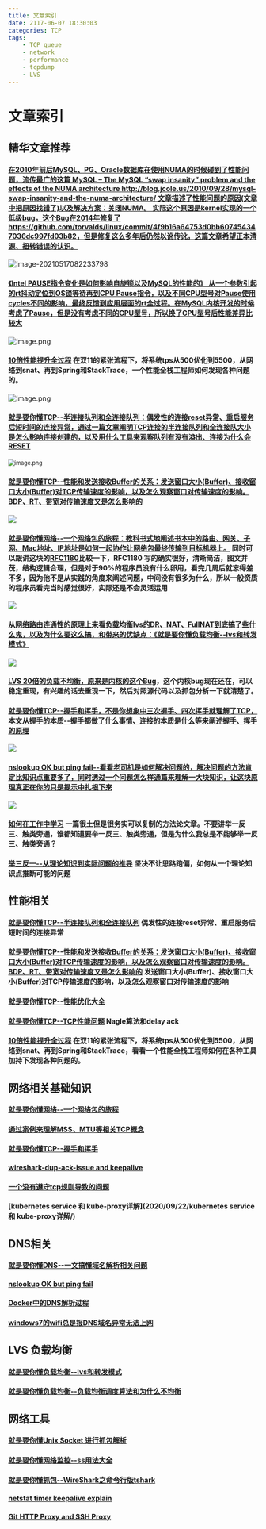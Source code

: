 ```yaml
---
title: 文章索引
date: 2117-06-07 18:30:03
categories: TCP
tags:
    - TCP queue
    - network
    - performance
    - tcpdump
    - LVS
---
```


# 文章索引

## 精华文章推荐

#### [在2010年前后MySQL、PG、Oracle数据库在使用NUMA的时候碰到了性能问题，流传最广的这篇  MySQL – The MySQL “swap insanity” problem and the effects of the NUMA architecture http://blog.jcole.us/2010/09/28/mysql-swap-insanity-and-the-numa-architecture/ 文章描述了性能问题的原因(文章中把原因找错了)以及解决方案：关闭NUMA。 实际这个原因是kernel实现的一个低级bug，这个Bug在2014年修复了https://github.com/torvalds/linux/commit/4f9b16a64753d0bb607454347036dc997fd03b82，但是修复这么多年后仍然以讹传讹，这篇文章希望正本清源、扭转错误的认识。](2021/05/14/%E5%8D%81%E5%B9%B4%E5%90%8E%E6%95%B0%E6%8D%AE%E5%BA%93%E8%BF%98%E6%98%AF%E4%B8%8D%E6%95%A2%E6%8B%A5%E6%8A%B1NUMA/)

![image-20210517082233798](/Users/ren/src/blog/951413iMgBlog/image-20210517082233798.png)

#### [《Intel PAUSE指令变化是如何影响自旋锁以及MySQL的性能的》 从一个参数引起的rt抖动定位到OS锁等待再到CPU Pause指令，以及不同CPU型号对Pause使用cycles不同的影响，最终反馈到应用层面的rt全过程。在MySQL内核开发的时候考虑了Pause，但是没有考虑不同的CPU型号，所以换了CPU型号后性能差异比较大](2019/12/16/Intel%20PAUSE%E6%8C%87%E4%BB%A4%E5%8F%98%E5%8C%96%E6%98%AF%E5%A6%82%E4%BD%95%E5%BD%B1%E5%93%8D%E8%87%AA%E6%97%8B%E9%94%81%E4%BB%A5%E5%8F%8AMySQL%E7%9A%84%E6%80%A7%E8%83%BD%E7%9A%84/)

![image.png](https://ata2-img.cn-hangzhou.oss-pub.aliyun-inc.com/d567449fe52725a9d0b9d4ec9baa372c.png)

#### [10倍性能提升全过程](2018/01/23/10+%E5%80%8D%E6%80%A7%E8%83%BD%E6%8F%90%E5%8D%87%E5%85%A8%E8%BF%87%E7%A8%8B/) 在双11的紧张流程下，将系统tps从500优化到5500，从网络到snat、再到Spring和StackTrace，一个性能全栈工程师如何发现各种问题的。

![image.png](http://ata2-img.oss-cn-zhangjiakou.aliyuncs.com/05703c168e63e96821ea9f921d83712b.png)

#### [就是要你懂TCP--半连接队列和全连接队列：偶发性的连接reset异常、重启服务后短时间的连接异常，通过一篇文章阐明TCP连接的半连接队列和全连接队大小是怎么影响连接创建的，以及用什么工具来观察队列有没有溢出、连接为什么会RESET](2017/06/07/%E5%B0%B1%E6%98%AF%E8%A6%81%E4%BD%A0%E6%87%82TCP--%E5%8D%8A%E8%BF%9E%E6%8E%A5%E9%98%9F%E5%88%97%E5%92%8C%E5%85%A8%E8%BF%9E%E6%8E%A5%E9%98%9F%E5%88%97/)

<img src="https://intranetproxy.alipay.com/skylark/lark/0/2020/png/33359/1579241362064-807d8378-6c54-4a2c-a888-ff2337df817c.png" alt="image.png" style="zoom:80%;" />



#### [就是要你懂TCP--性能和发送接收Buffer的关系：发送窗口大小(Buffer)、接收窗口大小(Buffer)对TCP传输速度的影响，以及怎么观察窗口对传输速度的影响。BDP、RT、带宽对传输速度又是怎么影响的](2019/09/28/%E5%B0%B1%E6%98%AF%E8%A6%81%E4%BD%A0%E6%87%82TCP--%E6%80%A7%E8%83%BD%E5%92%8C%E5%8F%91%E9%80%81%E6%8E%A5%E6%94%B6Buffer%E7%9A%84%E5%85%B3%E7%B3%BB/) 

![](https://ata2-img.cn-hangzhou.oss-pub.aliyun-inc.com/e177d59ecb886daef5905ed80a84dfd2.png)

#### [就是要你懂网络--一个网络包的旅程：教科书式地阐述书本中的路由、网关、子网、Mac地址、IP地址是如何一起协作让网络包最终传输到目标机器上。](2019/05/15/%E5%B0%B1%E6%98%AF%E8%A6%81%E4%BD%A0%E6%87%82%E7%BD%91%E7%BB%9C--%E4%B8%80%E4%B8%AA%E7%BD%91%E7%BB%9C%E5%8C%85%E7%9A%84%E6%97%85%E7%A8%8B/)  同时可以跟讲这块的[RFC1180](https://tools.ietf.org/html/rfc1180)比较一下，RFC1180 写的确实很好，清晰简洁，图文并茂，结构逻辑合理，但是对于90%的程序员没有什么卵用，看完几周后就忘得差不多，因为他不是从实践的角度来阐述问题，中间没有很多为什么，所以一般资质的程序员看完当时感觉很好，实际还是不会灵活运用

![](http://ata2-img.oss-cn-zhangjiakou.aliyuncs.com/8f5d8518c1d92ed68d23218028e3cd11.png)

#### [从网络路由连通性的原理上来看负载均衡lvs的DR、NAT、FullNAT到底搞了些什么鬼，以及为什么要这么搞，和带来的优缺点：《就是要你懂负载均衡--lvs和转发模式》](2019/06/20/%E5%B0%B1%E6%98%AF%E8%A6%81%E4%BD%A0%E6%87%82%E8%B4%9F%E8%BD%BD%E5%9D%87%E8%A1%A1--lvs%E5%92%8C%E8%BD%AC%E5%8F%91%E6%A8%A1%E5%BC%8F/)

![](https://ata2-img.cn-hangzhou.oss-pub.aliyun-inc.com/94d55b926b5bb1573c4cab8353428712.png)

#### [LVS 20倍的负载不均衡，原来是内核的这个Bug](2019/07/19/%E5%B0%B1%E6%98%AF%E8%A6%81%E4%BD%A0%E6%87%82%E8%B4%9F%E8%BD%BD%E5%9D%87%E8%A1%A1--%E8%B4%9F%E8%BD%BD%E5%9D%87%E8%A1%A1%E8%B0%83%E5%BA%A6%E7%AE%97%E6%B3%95%E5%92%8C%E4%B8%BA%E4%BB%80%E4%B9%88%E4%B8%8D%E5%9D%87%E8%A1%A1/)，这个内核bug现在还在，可以稳定重现，有兴趣的话去重现一下，然后对照源代码以及抓包分析一下就清楚了。

#### [就是要你懂TCP--握手和挥手，不是你想象中三次握手、四次挥手就理解了TCP，本文从握手的本质--握手都做了什么事情、连接的本质是什么等来阐述握手、挥手的原理](2017/06/02/%E5%B0%B1%E6%98%AF%E8%A6%81%E4%BD%A0%E6%87%82TCP--%E8%BF%9E%E6%8E%A5%E5%92%8C%E6%8F%A1%E6%89%8B/)

![](http://ata2-img.oss-cn-zhangjiakou.aliyuncs.com/6d66dadecb72e11e3e5ab765c6c3ea2e.png)

#### [nslookup OK but ping fail--看看老司机是如何解决问题的，解决问题的方法肯定比知识点重要多了，同时透过一个问题怎么样通篇来理解一大块知识，让这块原理真正在你的只是提示中扎根下来](2019/01/09/nslookup-OK-but-ping-fail/)

![](http://ata2-img.oss-cn-zhangjiakou.aliyuncs.com/ca466bb6430f1149958ceb41b9ffe591.png)

#### [如何在工作中学习](2018/05/23/%E5%A6%82%E4%BD%95%E5%9C%A8%E5%B7%A5%E4%BD%9C%E4%B8%AD%E5%AD%A6%E4%B9%A0/) 一篇很土但是很务实可以复制的方法论文章。不要讲举一反三、触类旁通，谁都知道要举一反三、触类旁通，但是为什么我总是不能够举一反三、触类旁通？

#### [举三反一--从理论知识到实际问题的推导](2020/11/02/举三反一--从理论知识到实际问题的推导/) 坚决不让思路跑偏，如何从一个理论知识点推断可能的问题



## 性能相关

#### [就是要你懂TCP--半连接队列和全连接队列](2017/06/07/%E5%B0%B1%E6%98%AF%E8%A6%81%E4%BD%A0%E6%87%82TCP--%E5%8D%8A%E8%BF%9E%E6%8E%A5%E9%98%9F%E5%88%97%E5%92%8C%E5%85%A8%E8%BF%9E%E6%8E%A5%E9%98%9F%E5%88%97/)  偶发性的连接reset异常、重启服务后短时间的连接异常
#### [就是要你懂TCP--性能和发送接收Buffer的关系：发送窗口大小(Buffer)、接收窗口大小(Buffer)对TCP传输速度的影响，以及怎么观察窗口对传输速度的影响。BDP、RT、带宽对传输速度又是怎么影响的](2019/09/28/%E5%B0%B1%E6%98%AF%E8%A6%81%E4%BD%A0%E6%87%82TCP--%E6%80%A7%E8%83%BD%E5%92%8C%E5%8F%91%E9%80%81%E6%8E%A5%E6%94%B6Buffer%E7%9A%84%E5%85%B3%E7%B3%BB/)  发送窗口大小(Buffer)、接收窗口大小(Buffer)对TCP传输速度的影响，以及怎么观察窗口对传输速度的影响
#### [就是要你懂TCP--性能优化大全](2019/06/21/%E5%B0%B1%E6%98%AF%E8%A6%81%E4%BD%A0%E6%87%82TCP--%E6%80%A7%E8%83%BD%E4%BC%98%E5%8C%96%E5%A4%A7%E5%85%A8/)

#### [就是要你懂TCP--TCP性能问题](2018/06/14/%E5%B0%B1%E6%98%AF%E8%A6%81%E4%BD%A0%E6%87%82TCP--%E6%9C%80%E7%BB%8F%E5%85%B8%E7%9A%84TCP%E6%80%A7%E8%83%BD%E9%97%AE%E9%A2%98/) Nagle算法和delay ack
#### [10倍性能提升全过程](2018/01/23/10+%E5%80%8D%E6%80%A7%E8%83%BD%E6%8F%90%E5%8D%87%E5%85%A8%E8%BF%87%E7%A8%8B/) 在双11的紧张流程下，将系统tps从500优化到5500，从网络到snat、再到Spring和StackTrace，看看一个性能全栈工程师如何在各种工具加持下发现各种问题的。


## 网络相关基础知识

#### [就是要你懂网络--一个网络包的旅程](2019/05/15/%E5%B0%B1%E6%98%AF%E8%A6%81%E4%BD%A0%E6%87%82%E7%BD%91%E7%BB%9C--%E4%B8%80%E4%B8%AA%E7%BD%91%E7%BB%9C%E5%8C%85%E7%9A%84%E6%97%85%E7%A8%8B/)

#### [通过案例来理解MSS、MTU等相关TCP概念](2018/05/07/%E5%B0%B1%E6%98%AF%E8%A6%81%E4%BD%A0%E6%87%82TCP--%E9%80%9A%E8%BF%87%E6%A1%88%E4%BE%8B%E6%9D%A5%E5%AD%A6%E4%B9%A0MSS%E3%80%81MTU/)
#### [就是要你懂TCP--握手和挥手](2017/06/02/%E5%B0%B1%E6%98%AF%E8%A6%81%E4%BD%A0%E6%87%82TCP--%E8%BF%9E%E6%8E%A5%E5%92%8C%E6%8F%A1%E6%89%8B/)

#### [wireshark-dup-ack-issue and keepalive](2017/06/02/%E5%B0%B1%E6%98%AF%E8%A6%81%E4%BD%A0%E6%87%82TCP--wireshark-dup-ack-issue/)
#### [一个没有遵守tcp规则导致的问题](2018/11/26/%E4%B8%80%E4%B8%AA%E6%B2%A1%E6%9C%89%E9%81%B5%E5%AE%88tcp%E8%A7%84%E5%88%99%E5%AF%BC%E8%87%B4%E7%9A%84%E9%97%AE%E9%A2%98/)

#### [kubernetes service 和 kube-proxy详解](2020/09/22/kubernetes service 和 kube-proxy详解/)

## DNS相关

#### [就是要你懂DNS--一文搞懂域名解析相关问题](2019/06/09/%E4%B8%80%E6%96%87%E6%90%9E%E6%87%82%E5%9F%9F%E5%90%8D%E8%A7%A3%E6%9E%90%E7%9B%B8%E5%85%B3%E9%97%AE%E9%A2%98/)
#### [nslookup OK but ping fail](2019/01/09/nslookup-OK-but-ping-fail/)

#### [Docker中的DNS解析过程](2019/01/12/Docker%E4%B8%AD%E7%9A%84DNS%E8%A7%A3%E6%9E%90%E8%BF%87%E7%A8%8B/)

#### [windows7的wifi总是报DNS域名异常无法上网](2019/01/10/windows7%E7%9A%84wifi%E6%80%BB%E6%98%AF%E6%8A%A5DNS%E5%9F%9F%E5%90%8D%E5%BC%82%E5%B8%B8%E6%97%A0%E6%B3%95%E4%B8%8A%E7%BD%91/)

## LVS 负载均衡

#### [就是要你懂负载均衡--lvs和转发模式](2019/06/20/%E5%B0%B1%E6%98%AF%E8%A6%81%E4%BD%A0%E6%87%82%E8%B4%9F%E8%BD%BD%E5%9D%87%E8%A1%A1--lvs%E5%92%8C%E8%BD%AC%E5%8F%91%E6%A8%A1%E5%BC%8F/)
#### [就是要你懂负载均衡--负载均衡调度算法和为什么不均衡](2019/07/19/%E5%B0%B1%E6%98%AF%E8%A6%81%E4%BD%A0%E6%87%82%E8%B4%9F%E8%BD%BD%E5%9D%87%E8%A1%A1--%E8%B4%9F%E8%BD%BD%E5%9D%87%E8%A1%A1%E8%B0%83%E5%BA%A6%E7%AE%97%E6%B3%95%E5%92%8C%E4%B8%BA%E4%BB%80%E4%B9%88%E4%B8%8D%E5%9D%87%E8%A1%A1/)

## 网络工具

#### [就是要你懂Unix Socket 进行抓包解析](2018/01/01/%E9%80%9A%E8%BF%87tcpdump%E5%AF%B9Unix%20Socket%20%E8%BF%9B%E8%A1%8C%E6%8A%93%E5%8C%85%E8%A7%A3%E6%9E%90/)

#### [就是要你懂网络监控--ss用法大全](2016/10/12/ss%E7%94%A8%E6%B3%95%E5%A4%A7%E5%85%A8/)

#### [就是要你懂抓包--WireShark之命令行版tshark](2019/06/21/%E5%B0%B1%E6%98%AF%E8%A6%81%E4%BD%A0%E6%87%82%E6%8A%93%E5%8C%85--WireShark%E4%B9%8B%E5%91%BD%E4%BB%A4%E8%A1%8C%E7%89%88tshark/)
#### [netstat timer keepalive explain](2017/08/28/netstat%20%E7%AD%89%E7%BD%91%E7%BB%9C%E5%B7%A5%E5%85%B7/)
#### [Git HTTP Proxy and SSH Proxy](2018/03/14/%E5%A6%82%E4%BD%95%E8%AE%BE%E7%BD%AEgit%20Proxy/)

